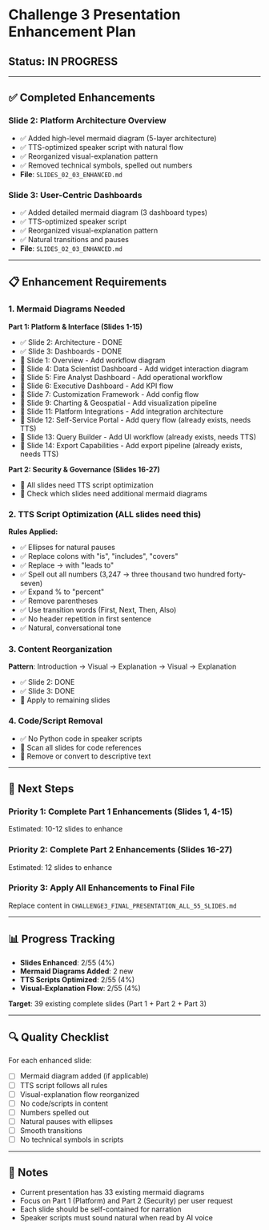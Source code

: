 # Challenge 3 Presentation Enhancement Plan

## Status: IN PROGRESS

---

## ✅ Completed Enhancements

### Slide 2: Platform Architecture Overview
- ✅ Added high-level mermaid diagram (5-layer architecture)
- ✅ TTS-optimized speaker script with natural flow
- ✅ Reorganized visual-explanation pattern
- ✅ Removed technical symbols, spelled out numbers
- **File**: `SLIDES_02_03_ENHANCED.md`

### Slide 3: User-Centric Dashboards
- ✅ Added detailed mermaid diagram (3 dashboard types)
- ✅ TTS-optimized speaker script
- ✅ Reorganized visual-explanation pattern
- ✅ Natural transitions and pauses
- **File**: `SLIDES_02_03_ENHANCED.md`

---

## 📋 Enhancement Requirements

### 1. Mermaid Diagrams Needed

**Part 1: Platform & Interface (Slides 1-15)**
- ✅ Slide 2: Architecture - DONE
- ✅ Slide 3: Dashboards - DONE
- 🔄 Slide 1: Overview - Add workflow diagram
- 🔄 Slide 4: Data Scientist Dashboard - Add widget interaction diagram
- 🔄 Slide 5: Fire Analyst Dashboard - Add operational workflow
- 🔄 Slide 6: Executive Dashboard - Add KPI flow
- 🔄 Slide 7: Customization Framework - Add config flow
- 🔄 Slide 9: Charting & Geospatial - Add visualization pipeline
- 🔄 Slide 11: Platform Integrations - Add integration architecture
- 🔄 Slide 12: Self-Service Portal - Add query flow (already exists, needs TTS)
- 🔄 Slide 13: Query Builder - Add UI workflow (already exists, needs TTS)
- 🔄 Slide 14: Export Capabilities - Add export pipeline (already exists, needs TTS)

**Part 2: Security & Governance (Slides 16-27)**
- 🔄 All slides need TTS script optimization
- 🔄 Check which slides need additional mermaid diagrams

### 2. TTS Script Optimization (ALL slides need this)

**Rules Applied:**
- ✅ Ellipses for natural pauses
- ✅ Replace colons with "is", "includes", "covers"
- ✅ Replace → with "leads to"
- ✅ Spell out all numbers (3,247 → three thousand two hundred forty-seven)
- ✅ Expand % to "percent"
- ✅ Remove parentheses
- ✅ Use transition words (First, Next, Then, Also)
- ✅ No header repetition in first sentence
- ✅ Natural, conversational tone

### 3. Content Reorganization

**Pattern**: Introduction → Visual → Explanation → Visual → Explanation

- ✅ Slide 2: DONE
- ✅ Slide 3: DONE
- 🔄 Apply to remaining slides

### 4. Code/Script Removal

- ✅ No Python code in speaker scripts
- 🔄 Scan all slides for code references
- 🔄 Remove or convert to descriptive text

---

## 🎯 Next Steps

### Priority 1: Complete Part 1 Enhancements (Slides 1, 4-15)
Estimated: 10-12 slides to enhance

### Priority 2: Complete Part 2 Enhancements (Slides 16-27)
Estimated: 12 slides to enhance

### Priority 3: Apply All Enhancements to Final File
Replace content in `CHALLENGE3_FINAL_PRESENTATION_ALL_55_SLIDES.md`

---

## 📊 Progress Tracking

- **Slides Enhanced**: 2/55 (4%)
- **Mermaid Diagrams Added**: 2 new
- **TTS Scripts Optimized**: 2/55 (4%)
- **Visual-Explanation Flow**: 2/55 (4%)

**Target**: 39 existing complete slides (Part 1 + Part 2 + Part 3)

---

## 🔍 Quality Checklist

For each enhanced slide:
- [ ] Mermaid diagram added (if applicable)
- [ ] TTS script follows all rules
- [ ] Visual-explanation flow reorganized
- [ ] No code/scripts in content
- [ ] Numbers spelled out
- [ ] Natural pauses with ellipses
- [ ] Smooth transitions
- [ ] No technical symbols in scripts

---

## 📝 Notes

- Current presentation has 33 existing mermaid diagrams
- Focus on Part 1 (Platform) and Part 2 (Security) per user request
- Each slide should be self-contained for narration
- Speaker scripts must sound natural when read by AI voice
